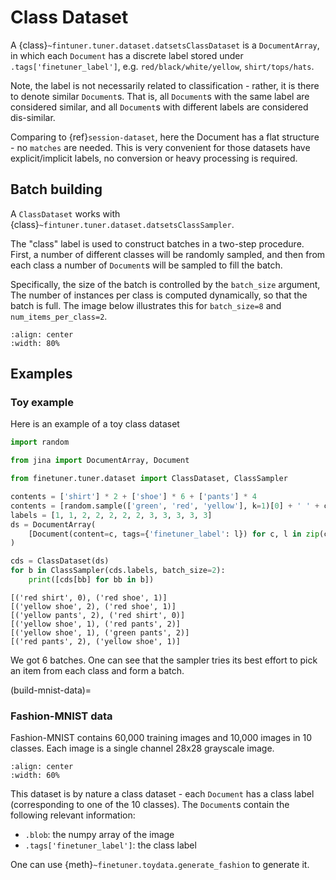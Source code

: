 # Class Dataset

A {class}`~fintuner.tuner.dataset.datsetsClassDataset` is a `DocumentArray`, in which each `Document` has a discrete label stored under `.tags['finetuner_label']`, e.g. `red/black/white/yellow`, `shirt/tops/hats`.

Note, the label is not necessarily related to classification - rather, it is there to denote similar `Document`s. That is, all `Document`s with the same label are considered similar, and all `Document`s with different labels are considered dis-similar.

Comparing to {ref}`session-dataset`, here the Document has a flat structure - no `matches` are needed. This is very convenient for those datasets have explicit/implicit labels, no conversion or heavy processing is required.  

## Batch building

A `ClassDataset` works with {class}`~fintuner.tuner.dataset.datsetsClassSampler`. 

The "class" label is used to construct batches in a two-step  procedure. First, a number of different classes will be randomly sampled, and then from each class a number of `Document`s will be sampled to fill the batch.

Specifically, the size of the batch is controlled by the `batch_size` argument, The number of instances per class is computed dynamically, so that the batch is full. The image below illustrates this for `batch_size=8` and `num_items_per_class=2`.

```{figure} ../class-dataset.png
:align: center
:width: 80%
```

## Examples

### Toy example
Here is an example of a toy class dataset

```python
import random

from jina import DocumentArray, Document

from finetuner.tuner.dataset import ClassDataset, ClassSampler

contents = ['shirt'] * 2 + ['shoe'] * 6 + ['pants'] * 4
contents = [random.sample(['green', 'red', 'yellow'], k=1)[0] + ' ' + c for c in contents]
labels = [1, 1, 2, 2, 2, 2, 2, 3, 3, 3, 3, 3]
ds = DocumentArray(
    [Document(content=c, tags={'finetuner_label': l}) for c, l in zip(contents, labels)]
)

cds = ClassDataset(ds)
for b in ClassSampler(cds.labels, batch_size=2):
    print([cds[bb] for bb in b])
```

```text
[('red shirt', 0), ('red shoe', 1)]
[('yellow shoe', 2), ('red shoe', 1)]
[('yellow pants', 2), ('red shirt', 0)]
[('yellow shoe', 1), ('red pants', 2)]
[('yellow shoe', 1), ('green pants', 2)]
[('red pants', 2), ('yellow shoe', 1)]
```

We got 6 batches. One can see that the sampler tries its best effort to pick an item from each class and form a batch.

(build-mnist-data)=
### Fashion-MNIST data

Fashion-MNIST contains 60,000 training images and 10,000 images in 10 classes. Each image is a single channel 28x28 grayscale image.


```{figure} ../fashion-mnist-sprite.png
:align: center
:width: 60%
```

This dataset is by nature a class dataset - each `Document` has a class label (corresponding to one of the 10 classes). The `Document`s contain the following relevant information:

- `.blob`: the numpy array of the image
- `.tags['finetuner_label']`: the class label

One can use {meth}`~finetuner.toydata.generate_fashion` to generate it.

